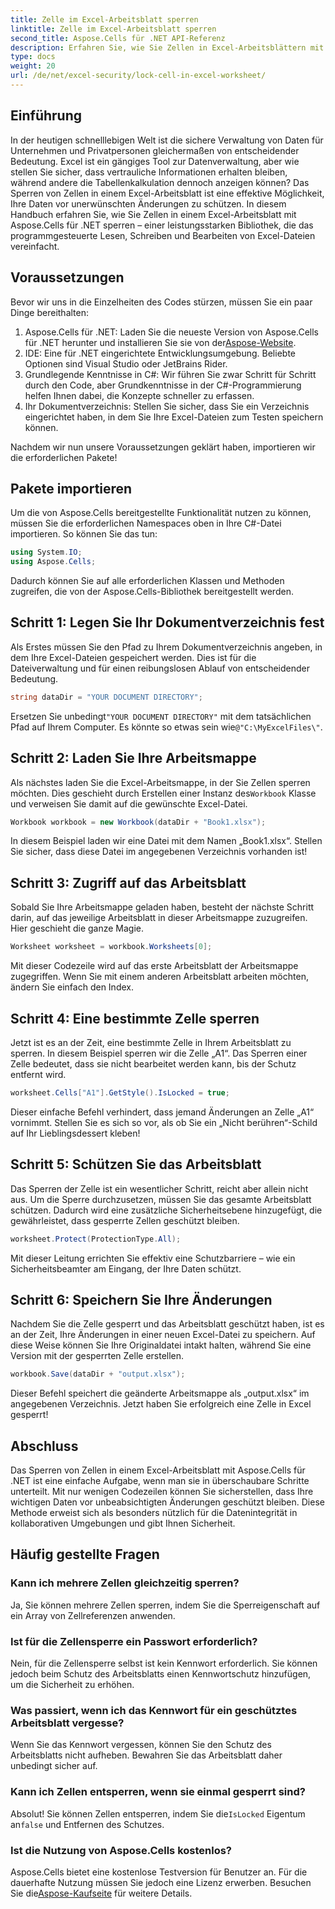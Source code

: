 ```yaml
---
title: Zelle im Excel-Arbeitsblatt sperren
linktitle: Zelle im Excel-Arbeitsblatt sperren
second_title: Aspose.Cells für .NET API-Referenz
description: Erfahren Sie, wie Sie Zellen in Excel-Arbeitsblättern mit Aspose.Cells für .NET sperren. Einfaches Schritt-für-Schritt-Tutorial für sicheres Datenmanagement.
type: docs
weight: 20
url: /de/net/excel-security/lock-cell-in-excel-worksheet/
---
```

## Einführung

In der heutigen schnelllebigen Welt ist die sichere Verwaltung von Daten für Unternehmen und Privatpersonen gleichermaßen von entscheidender Bedeutung. Excel ist ein gängiges Tool zur Datenverwaltung, aber wie stellen Sie sicher, dass vertrauliche Informationen erhalten bleiben, während andere die Tabellenkalkulation dennoch anzeigen können? Das Sperren von Zellen in einem Excel-Arbeitsblatt ist eine effektive Möglichkeit, Ihre Daten vor unerwünschten Änderungen zu schützen. In diesem Handbuch erfahren Sie, wie Sie Zellen in einem Excel-Arbeitsblatt mit Aspose.Cells für .NET sperren – einer leistungsstarken Bibliothek, die das programmgesteuerte Lesen, Schreiben und Bearbeiten von Excel-Dateien vereinfacht.

## Voraussetzungen

Bevor wir uns in die Einzelheiten des Codes stürzen, müssen Sie ein paar Dinge bereithalten:

1. Aspose.Cells für .NET: Laden Sie die neueste Version von Aspose.Cells für .NET herunter und installieren Sie sie von der[Aspose-Website](https://releases.aspose.com/cells/net/).
2. IDE: Eine für .NET eingerichtete Entwicklungsumgebung. Beliebte Optionen sind Visual Studio oder JetBrains Rider.
3. Grundlegende Kenntnisse in C#: Wir führen Sie zwar Schritt für Schritt durch den Code, aber Grundkenntnisse in der C#-Programmierung helfen Ihnen dabei, die Konzepte schneller zu erfassen.
4. Ihr Dokumentverzeichnis: Stellen Sie sicher, dass Sie ein Verzeichnis eingerichtet haben, in dem Sie Ihre Excel-Dateien zum Testen speichern können.

Nachdem wir nun unsere Voraussetzungen geklärt haben, importieren wir die erforderlichen Pakete!

## Pakete importieren

Um die von Aspose.Cells bereitgestellte Funktionalität nutzen zu können, müssen Sie die erforderlichen Namespaces oben in Ihre C#-Datei importieren. So können Sie das tun:

```csharp
using System.IO;
using Aspose.Cells;
```

Dadurch können Sie auf alle erforderlichen Klassen und Methoden zugreifen, die von der Aspose.Cells-Bibliothek bereitgestellt werden.

## Schritt 1: Legen Sie Ihr Dokumentverzeichnis fest

Als Erstes müssen Sie den Pfad zu Ihrem Dokumentverzeichnis angeben, in dem Ihre Excel-Dateien gespeichert werden. Dies ist für die Dateiverwaltung und für einen reibungslosen Ablauf von entscheidender Bedeutung. 

```csharp
string dataDir = "YOUR DOCUMENT DIRECTORY";
```

 Ersetzen Sie unbedingt`"YOUR DOCUMENT DIRECTORY"` mit dem tatsächlichen Pfad auf Ihrem Computer. Es könnte so etwas sein wie`@"C:\MyExcelFiles\"`.

## Schritt 2: Laden Sie Ihre Arbeitsmappe

 Als nächstes laden Sie die Excel-Arbeitsmappe, in der Sie Zellen sperren möchten. Dies geschieht durch Erstellen einer Instanz des`Workbook` Klasse und verweisen Sie damit auf die gewünschte Excel-Datei.

```csharp
Workbook workbook = new Workbook(dataDir + "Book1.xlsx");
```

In diesem Beispiel laden wir eine Datei mit dem Namen „Book1.xlsx“. Stellen Sie sicher, dass diese Datei im angegebenen Verzeichnis vorhanden ist!

## Schritt 3: Zugriff auf das Arbeitsblatt

Sobald Sie Ihre Arbeitsmappe geladen haben, besteht der nächste Schritt darin, auf das jeweilige Arbeitsblatt in dieser Arbeitsmappe zuzugreifen. Hier geschieht die ganze Magie. 

```csharp
Worksheet worksheet = workbook.Worksheets[0];
```

Mit dieser Codezeile wird auf das erste Arbeitsblatt der Arbeitsmappe zugegriffen. Wenn Sie mit einem anderen Arbeitsblatt arbeiten möchten, ändern Sie einfach den Index.

## Schritt 4: Eine bestimmte Zelle sperren 

Jetzt ist es an der Zeit, eine bestimmte Zelle in Ihrem Arbeitsblatt zu sperren. In diesem Beispiel sperren wir die Zelle „A1“. Das Sperren einer Zelle bedeutet, dass sie nicht bearbeitet werden kann, bis der Schutz entfernt wird.

```csharp
worksheet.Cells["A1"].GetStyle().IsLocked = true;
```

Dieser einfache Befehl verhindert, dass jemand Änderungen an Zelle „A1“ vornimmt. Stellen Sie es sich so vor, als ob Sie ein „Nicht berühren“-Schild auf Ihr Lieblingsdessert kleben!

## Schritt 5: Schützen Sie das Arbeitsblatt

Das Sperren der Zelle ist ein wesentlicher Schritt, reicht aber allein nicht aus. Um die Sperre durchzusetzen, müssen Sie das gesamte Arbeitsblatt schützen. Dadurch wird eine zusätzliche Sicherheitsebene hinzugefügt, die gewährleistet, dass gesperrte Zellen geschützt bleiben.

```csharp
worksheet.Protect(ProtectionType.All);
```

Mit dieser Leitung errichten Sie effektiv eine Schutzbarriere – wie ein Sicherheitsbeamter am Eingang, der Ihre Daten schützt.

## Schritt 6: Speichern Sie Ihre Änderungen

Nachdem Sie die Zelle gesperrt und das Arbeitsblatt geschützt haben, ist es an der Zeit, Ihre Änderungen in einer neuen Excel-Datei zu speichern. Auf diese Weise können Sie Ihre Originaldatei intakt halten, während Sie eine Version mit der gesperrten Zelle erstellen.

```csharp
workbook.Save(dataDir + "output.xlsx");
```

Dieser Befehl speichert die geänderte Arbeitsmappe als „output.xlsx“ im angegebenen Verzeichnis. Jetzt haben Sie erfolgreich eine Zelle in Excel gesperrt!

## Abschluss

Das Sperren von Zellen in einem Excel-Arbeitsblatt mit Aspose.Cells für .NET ist eine einfache Aufgabe, wenn man sie in überschaubare Schritte unterteilt. Mit nur wenigen Codezeilen können Sie sicherstellen, dass Ihre wichtigen Daten vor unbeabsichtigten Änderungen geschützt bleiben. Diese Methode erweist sich als besonders nützlich für die Datenintegrität in kollaborativen Umgebungen und gibt Ihnen Sicherheit.

## Häufig gestellte Fragen

### Kann ich mehrere Zellen gleichzeitig sperren?
Ja, Sie können mehrere Zellen sperren, indem Sie die Sperreigenschaft auf ein Array von Zellreferenzen anwenden.

### Ist für die Zellensperre ein Passwort erforderlich?
Nein, für die Zellensperre selbst ist kein Kennwort erforderlich. Sie können jedoch beim Schutz des Arbeitsblatts einen Kennwortschutz hinzufügen, um die Sicherheit zu erhöhen.

### Was passiert, wenn ich das Kennwort für ein geschütztes Arbeitsblatt vergesse?
Wenn Sie das Kennwort vergessen, können Sie den Schutz des Arbeitsblatts nicht aufheben. Bewahren Sie das Arbeitsblatt daher unbedingt sicher auf.

### Kann ich Zellen entsperren, wenn sie einmal gesperrt sind?
 Absolut! Sie können Zellen entsperren, indem Sie die`IsLocked` Eigentum an`false` und Entfernen des Schutzes.

### Ist die Nutzung von Aspose.Cells kostenlos?
 Aspose.Cells bietet eine kostenlose Testversion für Benutzer an. Für die dauerhafte Nutzung müssen Sie jedoch eine Lizenz erwerben. Besuchen Sie die[Aspose-Kaufseite](https://purchase.aspose.com/buy) für weitere Details.